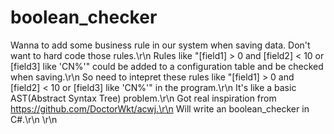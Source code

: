 # boolean_checker

Wanna to add some business rule in our system when saving data. Don't want to hard code those rules.\r\n
Rules like "[field1] > 0 and [field2] < 10 or [field3] like 'CN%'" could be added to a configuration table 
and be checked when saving.\r\n
So need to intepret these rules like "[field1] > 0 and [field2] < 10 or [field3] like 'CN%'" in the program.\r\n
It's like a basic AST(Abstract Syntax Tree) problem.\r\n
Got real inspiration from https://github.com/DoctorWkt/acwj.\r\n
Will write an boolean_checker in C#.\r\n
\r\n
